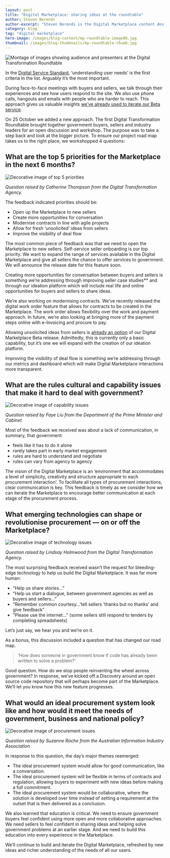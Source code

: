 ```yaml
---
layout: post
title: "Digital Marketplace: sharing ideas at the roundtable"
author: Steven Berends
author-excerpt: "Steven Berends is the Digital Marketplace content designer, based in Sydney."
category: blog
tag: "digital marketplace"
hero-image: /images/blog-content/mp-roundtable-image06.jpg
thumbnail: /images/blog-thumbnails/mp-roundtable-thumb.jpg
---
```


![Montage of images showing audience and presenters at the Digital Transformation Roundtable]({{site.url}}{{page.hero-image}})

In the [Digital Service Standard]({{site.url}}/standard/), ‘understanding user needs’ is the first criteria in the list. Arguably it’s the most important.

During face-to-face meetings with buyers and sellers, we talk through their experiences and see how users respond to the site. We also use phone calls, hangouts and emails with people who are harder to reach. This approach gives us valuable insights [we’ve already used to iterate our Beta service](/blog/marketplace-shaped-by-user-needs/).

On 25 October we added a new approach. The first Digital Transformation Roundtable brought together government buyers, sellers and industry leaders for an open discussion and workshop. The purpose was to take a step back and look at the bigger picture. To ensure our project road map takes us to the right place, we workshopped 4 questions:

## What are the top 5 priorities for the Marketplace in the next 6 months?

![Decorative image of top 5 priorities]({{site.url}}/images/blog-content/mp-roundtable-image01.png)

*Question raised by Catherine Thompson from the Digital Transformation Agency.*

The feedback indicated priorities should be:

- Open up the Marketplace to new sellers
- Create more opportunities for conversation
- Modernise contracts in line with agile projects
- Allow for fresh ‘unsolicited’ ideas from sellers
- Improve the visibility of deal flow

The most common piece of feedback was that we need to open the Marketplace to new sellers. Self-service seller onboarding is our top priority. We want to expand the range of services available in the Digital Marketplace and give all sellers the chance to offer services to government. We will announce the release date for this feature soon.

Creating more opportunities for conversation between buyers and sellers is something we’re addressing through improving seller case studies** and through our ideation platform which will include real life and online opportunities for buyers and sellers to share ideas.

We’re also working on modernising contracts. We’ve recently released the digital work order feature that allows for contracts to be created in the Marketplace. The work order allows flexibility over the work and payment approach. In future, we’re also looking at bringing more of the payment steps online with e-Invoicing and procure to pay.

Allowing unsolicited ideas from sellers is [already an option](https://marketplace.service.gov.au/pitch) of our Digital Marketplace Beta release. Admittedly, this is currently only a basic capability, but it’s one we will expand with the creation of our ideation platform.

Improving the visibility of deal flow is something we’re addressing through our metrics and dashboard which will make Digital Marketplace interactions more transparent.

## What are the rules cultural and capability issues that make it hard to deal with government?

![Decorative image of capability issues]({{site.url}}/images/blog-content/mp-roundtable-image08.png)

*Question raised by Faye Liu from the Department of the Prime Minister and Cabinet*

Most of the feedback we received was about a lack of communication, in summary, that government:

- feels like it has to do it alone
- rarely takes part in early market engagement
- rules are hard to understand and negotiate
- rules can vary from agency to agency

The vision of the Digital Marketplace is an ‘environment that accommodates a level of simplicity, creativity and structure appropriate to each procurement interaction’. To facilitate all types of procurement interactions, clear communication is key. This feedback is timely as we consider how we can iterate the Marketplace to encourage better communication at each stage of the procurement process.

## What emerging technologies can shape or revolutionise procurement — on or off the Marketplace?

![Decorative image of technology issues]({{site.url}}/images/blog-content/mp-roundtable-image07.png)

*Question raised by Lindsay Holmwood from the Digital Transformation Agency.*

The most surprising feedback received wasn’t the request for bleeding-edge technology to help us build the Digital Marketplace. It was far more human:

- “Help us share stories…”
- “Help us start a dialogue, between government agencies as well as buyers and sellers…”
- “Remember common courtesy…’tell sellers ‘thanks but no thanks’ and give feedback”
- “Please use the internet...” (some sellers still respond to tenders by completing spreadsheets)

Let’s just say, we hear you and we’re on it.

As a bonus, this discussion included a question that has changed our road map.

> ‘How does someone in government know if code has already been written to solve a problem?’

Good question. How do we stop people reinventing the wheel across government? In response, we’ve kicked off a Discovery around an open source code repository that will perhaps become part of the Marketplace. We’ll let you know how this new feature progresses.

## What would an ideal procurement system look like and how would it meet the needs of government, business and national policy?

![Decorative image of procurement issues]({{site.url}}/images/blog-content/mp-roundtable-image09.png)

*Question raised by Suzanne Roche from the Australian Information Industry Association*

In response to this question, the day’s major themes reemerged:

- The ideal procurement system would allow for good communication, like a conversation.
- The ideal procurement system will be flexible in terms of contracts and regulation, allowing buyers to experiment with new ideas before making a full commitment.
- The ideal procurement system would be collaborative, where the solution is developed over time instead of setting a requirement at the outset that is then delivered as a conclusion.

We also learned that education is critical. We need to ensure government buyers feel confident using more open and more collaborative approaches. We need sellers to feel confident in sharing ideas and helping solve government problems at an earlier stage. And we need to build this education into every experience in the Marketplace.

We’ll continue to build and iterate the Digital Marketplace, refreshed by new ideas and richer understanding of the needs of all our users.
